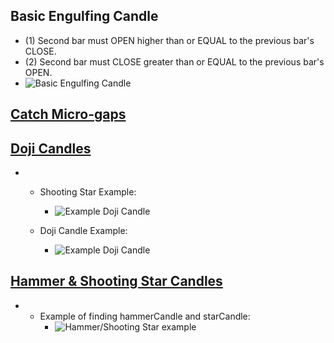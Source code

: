 ## Basic Engulfing Candle

- (1) Second bar must OPEN higher than or EQUAL to the previous bar's CLOSE.
- (2) Second bar must CLOSE greater than or EQUAL to the previous bar's OPEN.
- ![Basic Engulfing Candle](https://i.imgur.com/qk6yIqJ.png)

## [Catch Micro-gaps ](https://courses.theartoftrading.com/courses/take/pine-script-mastery/lessons/30849404-engulfing-candle-micro-gaps)

## [Doji Candles](https://courses.theartoftrading.com/courses/take/pine-script-mastery/lessons/29852259-doji-candles)

- - Shooting Star Example:

    - ![Example Doji Candle](https://i.imgur.com/h50suk3.png)

  - Doji Candle Example:
    - ![Example Doji Candle](https://i.imgur.com/4G0MrDN.png)



## [Hammer & Shooting Star Candles]()
- 
  - Example of finding hammerCandle and starCandle:
    - ![Hammer/Shooting Star example](https://i.imgur.com/MGFMUNc.png)

    